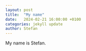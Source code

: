 ```yaml
---
layout: post
title:  "My name"
date:   2024-02-21 16:00:00 +0100
categories: jekyll update
author: Stefan
---
```


My name is Stefan.